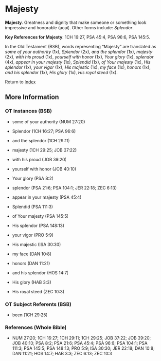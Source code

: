 # Majesty
**Majesty**. 
Greatness and dignity that make someone or something look impressive and honorable (acai). 
Other forms include: 
*Splendor*. 


**Key References for Majesty**: 
1CH 16:27, PSA 45:4, PSA 96:6, PSA 145:5. 


In the Old Testament (BSB), words representing “Majesty” are translated as 
*some of your authority* (1x), *Splendor* (2x), *and the splendor* (1x), *majesty* (2x), *with his proud* (1x), *yourself with honor* (1x), *Your glory* (1x), *splendor* (4x), *appear in your majesty* (1x), *Splendid* (1x), *of Your majesty* (1x), *His splendor* (1x), *your vigor* (1x), *His majestic* (1x), *my face* (1x), *honors* (1x), *and his splendor* (1x), *His glory* (1x), *His royal steed* (1x). 




Return to [Index](00-Index.md)

## More Information

### OT Instances (BSB)

* some of your authority (NUM 27:20)

* Splendor (1CH 16:27; PSA 96:6)

* and the splendor (1CH 29:11)

* majesty (1CH 29:25; JOB 37:22)

* with his proud (JOB 39:20)

* yourself with honor (JOB 40:10)

* Your glory (PSA 8:2)

* splendor (PSA 21:6; PSA 104:1; JER 22:18; ZEC 6:13)

* appear in your majesty (PSA 45:4)

* Splendid (PSA 111:3)

* of Your majesty (PSA 145:5)

* His splendor (PSA 148:13)

* your vigor (PRO 5:9)

* His majestic (ISA 30:30)

* my face (DAN 10:8)

* honors (DAN 11:21)

* and his splendor (HOS 14:7)

* His glory (HAB 3:3)

* His royal steed (ZEC 10:3)



### OT Subject Referents (BSB)

* been (1CH 29:25)



### References (Whole Bible)

* NUM 27:20; 1CH 16:27; 1CH 29:11; 1CH 29:25; JOB 37:22; JOB 39:20; JOB 40:10; PSA 8:2; PSA 21:6; PSA 45:4; PSA 96:6; PSA 104:1; PSA 111:3; PSA 145:5; PSA 148:13; PRO 5:9; ISA 30:30; JER 22:18; DAN 10:8; DAN 11:21; HOS 14:7; HAB 3:3; ZEC 6:13; ZEC 10:3



